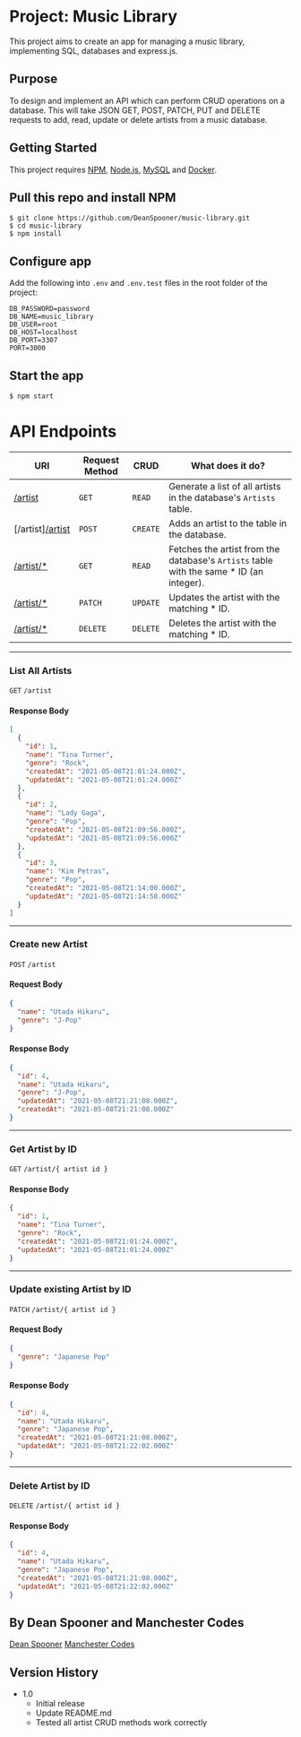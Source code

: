 # Project: Music Library

This project aims to create an app for managing a music library, implementing SQL, databases and express.js.

## Purpose

To design and implement an API which can perform CRUD operations on a database. This will take JSON GET, POST, PATCH, PUT and DELETE requests to add, read, update or delete artists from a music database.

## Getting Started

This project requires [NPM](https://www.npmjs.com/get-npm), [Node.js](https://nodejs.org/en/download/), [MySQL](https://www.mysql.com/) and [Docker](https://www.docker.com/).

## Pull this repo and install NPM

    $ git clone https://github.com/DeanSpooner/music-library.git
    $ cd music-library
    $ npm install

## Configure app

Add the following into `.env` and `.env.test` files in the root folder of the project:

```properties
DB_PASSWORD=password
DB_NAME=music_library
DB_USER=root
DB_HOST=localhost
DB_PORT=3307
PORT=3000
```

## Start the app

    $ npm start

# API Endpoints

| URI                                         | Request Method | CRUD     | What does it do?                                                                         |
| ------------------------------------------- | -------------- | -------- | ---------------------------------------------------------------------------------------- |
| [/artist](#list-all-artists)                | `GET`          | `READ`   | Generate a list of all artists in the database's `Artists` table.                        |
| [/artist][/artist](#create-new-artist)      | `POST`         | `CREATE` | Adds an artist to the table in the database.                                             |
| [/artist/\*](#get-artist-by-id)             | `GET`          | `READ`   | Fetches the artist from the database's `Artists` table with the same \* ID (an integer). |
| [/artist/\*](#update-existing-artist-by-id) | `PATCH`        | `UPDATE` | Updates the artist with the matching \* ID.                                              |
| [/artist/\*](#delete-artist-by-id)          | `DELETE`       | `DELETE` | Deletes the artist with the matching \* ID.                                              |

---

### List All Artists

`GET` `/artist`

#### Response Body

```json
[
  {
    "id": 1,
    "name": "Tina Turner",
    "genre": "Rock",
    "createdAt": "2021-05-08T21:01:24.000Z",
    "updatedAt": "2021-05-08T21:01:24.000Z"
  },
  {
    "id": 2,
    "name": "Lady Gaga",
    "genre": "Pop",
    "createdAt": "2021-05-08T21:09:56.000Z",
    "updatedAt": "2021-05-08T21:09:56.000Z"
  },
  {
    "id": 3,
    "name": "Kim Petras",
    "genre": "Pop",
    "createdAt": "2021-05-08T21:14:00.000Z",
    "updatedAt": "2021-05-08T21:14:58.000Z"
  }
]
```

---

### Create new Artist

`POST` `/artist`

#### Request Body

```json
{
  "name": "Utada Hikaru",
  "genre": "J-Pop"
}
```

#### Response Body

```json
{
  "id": 4,
  "name": "Utada Hikaru",
  "genre": "J-Pop",
  "updatedAt": "2021-05-08T21:21:08.000Z",
  "createdAt": "2021-05-08T21:21:08.000Z"
}
```

---

### Get Artist by ID

`GET` `/artist/{ artist id }`

#### Response Body

```json
{
  "id": 1,
  "name": "Tina Turner",
  "genre": "Rock",
  "createdAt": "2021-05-08T21:01:24.000Z",
  "updatedAt": "2021-05-08T21:01:24.000Z"
}
```

---

### Update existing Artist by ID

`PATCH` `/artist/{ artist id }`

#### Request Body

```json
{
  "genre": "Japanese Pop"
}
```

#### Response Body

```json
{
  "id": 4,
  "name": "Utada Hikaru",
  "genre": "Japanese Pop",
  "createdAt": "2021-05-08T21:21:08.000Z",
  "updatedAt": "2021-05-08T21:22:02.000Z"
}
```

---

### Delete Artist by ID

`DELETE` `/artist/{ artist id }`

#### Response Body

```json
{
  "id": 4,
  "name": "Utada Hikaru",
  "genre": "Japanese Pop",
  "createdAt": "2021-05-08T21:21:08.000Z",
  "updatedAt": "2021-05-08T21:22:02.000Z"
}
```

## By Dean Spooner and Manchester Codes

[Dean Spooner](https://github.com/DeanSpooner)
[Manchester Codes](https://github.com/MCRCodes)

## Version History

- 1.0
  - Initial release
  - Update README.md
  - Tested all artist CRUD methods work correctly
